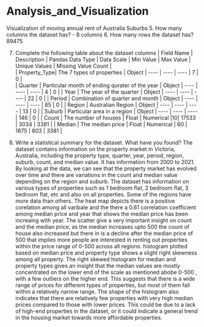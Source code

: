 # Analysis_and_Visualization
Visualization of moving annual rent of Australia Suburbs
5. How many columns the dataset has? - 8 columns
6. How many rows the dataset has? 89475

7. Complete the following table about the dataset columns
| Field Name   | Description | Pandas Data Type | Data Scale | Min Value | Max Value | Unique Values | Missing Value Count |    
| Property_Type| The 7 types of properties | Object | ---- | ---- | ---- | 7 | 0 |  
| Quarter | Particular month of ending qurater of the year | Object | ---- | ---- | ---- | 4 | 0 |
| Year | The year of the quarter | Object | ---- | ---- | ---- | 22 | 0 |
| Period | Combination of quarter and month | Object | ---- | ---- | ---- | 85 | 0 |
| Region | Australian Region | Object | ---- | ---- | ---- | 13 | 0 |
| Suburb | Particular area in a region  | Object | ---- | ---- | ---- | 146 | 0 |
| Count | The number of houses | Float | Numerical |10| 17533 | 3034 | 3381 |
| Median | The median price | Float | Numerical | 60 | 1875 | 803 | 3381 |

10. Write a statistical summary for the dataset. What have you found? 
The dataset contains information on the property market in Victoria, Australia, including the property type, quarter, year, period, region, suburb, count, and median value. It has information from 2000 to 2021. By looking at the data, we can see that the property market has evolved over time and there are variations in the count and median value depending on the region and suburb. The dataset has information on various types of properties such as 1 bedroom flat, 2 bedroom flat, 3 bedroom flat, etc and also on all properties. Some of the regions have more data than others.
The heat map depicts there is a positive corelation among all varibale and the there a 0.61 correlation coefficient among median price and year that shows the median price has been increaing with year. The scatter give a very important insight on count and the median price, as the median increases upto 500 the count of house also increased but there in is a decline after the median price of 500 that implies more people are interested in renting out properties within the price range of 0-500 across all regions.
histogram plotted based on median price and property type shows a slight right skewness among all property. The right skewed histogram for median and property types gives an insight that the median values are mostly concentrated on the lower end of the scale as mentioned abobe 0-500 , with a few outliers on the higher end. This suggests that there is a wide range of prices for different types of properties, but most of them fall within a relatively narrow range. The shape of the histogram also indicates that there are relatively few properties with very high median prices compared to those with lower prices. This could be due to a lack of high-end properties in the dataset, or it could indicate a general trend in the housing market towards more affordable properties.
